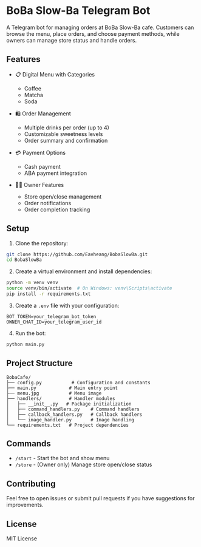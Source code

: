 # BoBa Slow-Ba Telegram Bot

A Telegram bot for managing orders at BoBa Slow-Ba cafe. Customers can browse the menu, place orders, and choose payment methods, while owners can manage store status and handle orders.

## Features

- 📋 Digital Menu with Categories
  - Coffee
  - Matcha
  - Soda

- 🛍️ Order Management
  - Multiple drinks per order (up to 4)
  - Customizable sweetness levels
  - Order summary and confirmation

- 💳 Payment Options
  - Cash payment
  - ABA payment integration

- 👨‍💼 Owner Features
  - Store open/close management
  - Order notifications
  - Order completion tracking

## Setup

1. Clone the repository:
```bash
git clone https://github.com/Eavheang/BobaSlowBa.git
cd BobaSlowBa
```

2. Create a virtual environment and install dependencies:
```bash
python -m venv venv
source venv/bin/activate  # On Windows: venv\Scripts\activate
pip install -r requirements.txt
```

3. Create a `.env` file with your configuration:
```env
BOT_TOKEN=your_telegram_bot_token
OWNER_CHAT_ID=your_telegram_user_id
```

4. Run the bot:
```bash
python main.py
```

## Project Structure

```
BobaCafe/
├── config.py           # Configuration and constants
├── main.py            # Main entry point
├── menu.jpg           # Menu image
├── handlers/          # Handler modules
│   ├── __init__.py   # Package initialization
│   ├── command_handlers.py    # Command handlers
│   ├── callback_handlers.py   # Callback handlers
│   └── image_handler.py       # Image handling
└── requirements.txt   # Project dependencies
```

## Commands

- `/start` - Start the bot and show menu
- `/store` - (Owner only) Manage store open/close status

## Contributing

Feel free to open issues or submit pull requests if you have suggestions for improvements.

## License

MIT License
